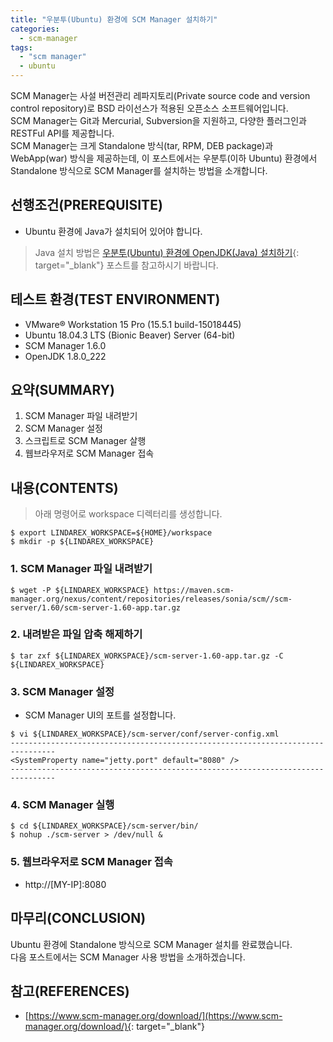 ```yaml
---
title: "우분투(Ubuntu) 환경에 SCM Manager 설치하기"
categories: 
  - scm-manager
tags: 
  - "scm manager"
  - ubuntu
---
```



SCM Manager는 사설 버전관리 레파지토리(Private source code and version control repository)로 BSD 라이선스가 적용된 오픈소스 소프트웨어입니다. <br />
SCM Manager는 Git과 Mercurial, Subversion을 지원하고, 다양한 플러그인과 RESTFul API를 제공합니다. <br />
SCM Manager는 크게 Standalone 방식(tar, RPM, DEB package)과 WebApp(war) 방식을 제공하는데, 이 포스트에서는 우분투(이하 Ubuntu) 환경에서 Standalone 방식으로 SCM Manager를 설치하는 방법을 소개합니다.


## 선행조건(PREREQUISITE)
- Ubuntu 환경에 Java가 설치되어 있어야 합니다.

> Java 설치 방법은 [우분투(Ubuntu) 환경에 OpenJDK(Java) 설치하기](https://lindarex.github.io/ubuntu/ubuntu-openjdk-installation/){: target="_blank"} 포스트를 참고하시기 바랍니다.


## 테스트 환경(TEST ENVIRONMENT)
- VMware® Workstation 15 Pro (15.5.1 build-15018445)
- Ubuntu 18.04.3 LTS (Bionic Beaver) Server (64-bit)
- SCM Manager 1.6.0
- OpenJDK 1.8.0_222


## 요약(SUMMARY)
1. SCM Manager 파일 내려받기
2. SCM Manager 설정
3. 스크립트로 SCM Manager 살행
4. 웹브라우저로 SCM Manager 접속


## 내용(CONTENTS)

> 아래 명령어로 workspace 디렉터리를 생성합니다.

```shell
$ export LINDAREX_WORKSPACE=${HOME}/workspace
$ mkdir -p ${LINDAREX_WORKSPACE}
```

### 1. SCM Manager 파일 내려받기
```shell
$ wget -P ${LINDAREX_WORKSPACE} https://maven.scm-manager.org/nexus/content/repositories/releases/sonia/scm//scm-server/1.60/scm-server-1.60-app.tar.gz
```

### 2. 내려받은 파일 압축 해제하기
```shell
$ tar zxf ${LINDAREX_WORKSPACE}/scm-server-1.60-app.tar.gz -C ${LINDAREX_WORKSPACE}
```

### 3. SCM Manager 설정

- SCM Manager UI의 포트를 설정합니다.

```shell
$ vi ${LINDAREX_WORKSPACE}/scm-server/conf/server-config.xml
--------------------------------------------------------------------------------
<SystemProperty name="jetty.port" default="8080" />
--------------------------------------------------------------------------------
```

### 4. SCM Manager 실행
```shell
$ cd ${LINDAREX_WORKSPACE}/scm-server/bin/
$ nohup ./scm-server > /dev/null &
```

### 5. 웹브라우저로 SCM Manager 접속
- http://[MY-IP]:8080


## 마무리(CONCLUSION)
Ubuntu 환경에 Standalone 방식으로 SCM Manager 설치를 완료했습니다. <br />
다음 포스트에서는 SCM Manager 사용 방법을 소개하겠습니다.


## 참고(REFERENCES)
- [https://www.scm-manager.org/download/](https://www.scm-manager.org/download/){: target="_blank"}
